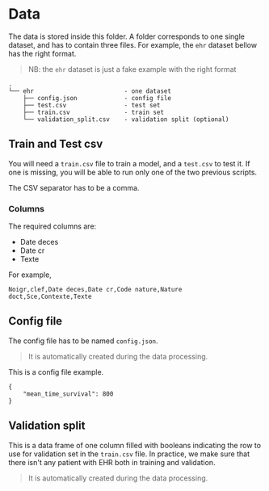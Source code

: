 # Data

The data is stored inside this folder. A folder corresponds to one single dataset, and has to contain three files. For example, the `ehr` dataset bellow has the right format.

> NB: the `ehr` dataset is just a fake example with the right format

```
.
└── ehr                         - one dataset
    ├── config.json             - config file
    ├── test.csv                - test set
    ├── train.csv               - train set
    └── validation_split.csv    - validation split (optional)
```

## Train and Test csv

You will need a `train.csv` file to train a model, and a `test.csv` to test it. If one is missing, you will be able to run only one of the two previous scripts.

The CSV separator has to be a comma.

### Columns

The required columns are:
- Date deces
- Date cr
- Texte

For example,
```
Noigr,clef,Date deces,Date cr,Code nature,Nature doct,Sce,Contexte,Texte
```
## Config file

The config file has to be named `config.json`.

> It is automatically created during the data processing.

This is a config file example.
```
{
    "mean_time_survival": 800
}
```

## Validation split 
This is a data frame of one column filled with booleans indicating the row to use for validation set in the `train.csv` file. In practice, we make sure that there isn't any patient with EHR both in training and validation. 

> It is automatically created during the data processing.
